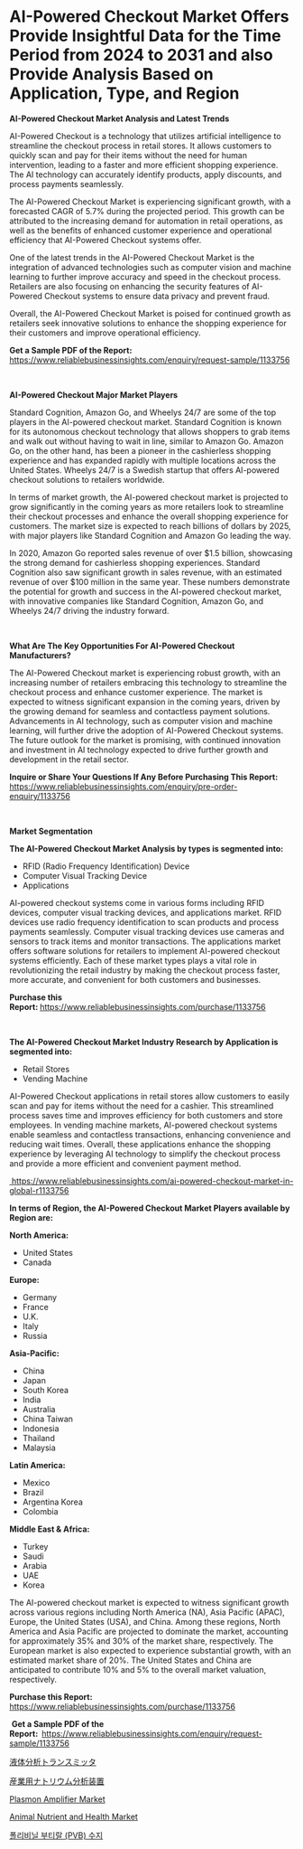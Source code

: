 <p><h1>AI-Powered Checkout Market Offers Provide Insightful Data for the Time Period from 2024 to 2031 and also Provide Analysis Based on Application, Type, and Region</h1></p><p><strong>AI-Powered Checkout Market Analysis and Latest Trends</strong></p>
<p><p>AI-Powered Checkout is a technology that utilizes artificial intelligence to streamline the checkout process in retail stores. It allows customers to quickly scan and pay for their items without the need for human intervention, leading to a faster and more efficient shopping experience. The AI technology can accurately identify products, apply discounts, and process payments seamlessly.</p><p>The AI-Powered Checkout Market is experiencing significant growth, with a forecasted CAGR of 5.7% during the projected period. This growth can be attributed to the increasing demand for automation in retail operations, as well as the benefits of enhanced customer experience and operational efficiency that AI-Powered Checkout systems offer.</p><p>One of the latest trends in the AI-Powered Checkout Market is the integration of advanced technologies such as computer vision and machine learning to further improve accuracy and speed in the checkout process. Retailers are also focusing on enhancing the security features of AI-Powered Checkout systems to ensure data privacy and prevent fraud.</p><p>Overall, the AI-Powered Checkout Market is poised for continued growth as retailers seek innovative solutions to enhance the shopping experience for their customers and improve operational efficiency.</p></p>
<p><strong>Get a Sample PDF of the Report:&nbsp;</strong> <a href="https://www.reliablebusinessinsights.com/enquiry/request-sample/1133756">https://www.reliablebusinessinsights.com/enquiry/request-sample/1133756</a></p>
<p>&nbsp;</p>
<p><strong>AI-Powered Checkout Major Market Players</strong></p>
<p><p>Standard Cognition, Amazon Go, and Wheelys 24/7 are some of the top players in the AI-powered checkout market. Standard Cognition is known for its autonomous checkout technology that allows shoppers to grab items and walk out without having to wait in line, similar to Amazon Go. Amazon Go, on the other hand, has been a pioneer in the cashierless shopping experience and has expanded rapidly with multiple locations across the United States. Wheelys 24/7 is a Swedish startup that offers AI-powered checkout solutions to retailers worldwide.</p><p>In terms of market growth, the AI-powered checkout market is projected to grow significantly in the coming years as more retailers look to streamline their checkout processes and enhance the overall shopping experience for customers. The market size is expected to reach billions of dollars by 2025, with major players like Standard Cognition and Amazon Go leading the way.</p><p>In 2020, Amazon Go reported sales revenue of over $1.5 billion, showcasing the strong demand for cashierless shopping experiences. Standard Cognition also saw significant growth in sales revenue, with an estimated revenue of over $100 million in the same year. These numbers demonstrate the potential for growth and success in the AI-powered checkout market, with innovative companies like Standard Cognition, Amazon Go, and Wheelys 24/7 driving the industry forward.</p></p>
<p>&nbsp;</p>
<p><strong>What Are The Key Opportunities For AI-Powered Checkout Manufacturers?</strong></p>
<p><p>The AI-Powered Checkout market is experiencing robust growth, with an increasing number of retailers embracing this technology to streamline the checkout process and enhance customer experience. The market is expected to witness significant expansion in the coming years, driven by the growing demand for seamless and contactless payment solutions. Advancements in AI technology, such as computer vision and machine learning, will further drive the adoption of AI-Powered Checkout systems. The future outlook for the market is promising, with continued innovation and investment in AI technology expected to drive further growth and development in the retail sector.</p></p>
<p><strong>Inquire or Share Your Questions If Any Before Purchasing This Report:</strong> <a href="https://www.reliablebusinessinsights.com/enquiry/pre-order-enquiry/1133756">https://www.reliablebusinessinsights.com/enquiry/pre-order-enquiry/1133756</a></p>
<p>&nbsp;</p>
<p><strong>Market Segmentation</strong></p>
<p><strong>The AI-Powered Checkout Market Analysis by types is segmented into:</strong></p>
<p><ul><li>RFID (Radio Frequency Identification) Device</li><li>Computer Visual Tracking Device</li><li>Applications</li></ul></p>
<p><p>AI-powered checkout systems come in various forms including RFID devices, computer visual tracking devices, and applications market. RFID devices use radio frequency identification to scan products and process payments seamlessly. Computer visual tracking devices use cameras and sensors to track items and monitor transactions. The applications market offers software solutions for retailers to implement AI-powered checkout systems efficiently. Each of these market types plays a vital role in revolutionizing the retail industry by making the checkout process faster, more accurate, and convenient for both customers and businesses.</p></p>
<p><strong>Purchase this Report:&nbsp;</strong><a href="https://www.reliablebusinessinsights.com/purchase/1133756">https://www.reliablebusinessinsights.com/purchase/1133756</a></p>
<p>&nbsp;</p>
<p><strong>The AI-Powered Checkout Market Industry Research by Application is segmented into:</strong></p>
<p><ul><li>Retail Stores</li><li>Vending Machine</li></ul></p>
<p><p>AI-Powered Checkout applications in retail stores allow customers to easily scan and pay for items without the need for a cashier. This streamlined process saves time and improves efficiency for both customers and store employees. In vending machine markets, AI-powered checkout systems enable seamless and contactless transactions, enhancing convenience and reducing wait times. Overall, these applications enhance the shopping experience by leveraging AI technology to simplify the checkout process and provide a more efficient and convenient payment method.</p></p>
<p><a href="https://www.reliablebusinessinsights.com/ai-powered-checkout-market-in-global-r1133756">&nbsp;https://www.reliablebusinessinsights.com/ai-powered-checkout-market-in-global-r1133756</a></p>
<p><strong>In terms of Region, the AI-Powered Checkout Market Players available by Region are:</strong></p>
<p>
    <p> <strong> North America: </strong>
        <ul>
            <li>United States</li>
            <li>Canada</li>
        </ul>
        </p> 
    <p> <strong> Europe: </strong>
        <ul>
            <li>Germany</li>
            <li>France</li>
            <li>U.K.</li>
            <li>Italy</li>
            <li>Russia</li>
        </ul>
        </p> 
    <p> <strong> Asia-Pacific: </strong>
        <ul>
            <li>China</li>
            <li>Japan</li>
            <li>South Korea</li>
            <li>India</li>
            <li>Australia</li>
            <li>China Taiwan</li>
            <li>Indonesia</li>
            <li>Thailand</li>
            <li>Malaysia</li>
        </ul>
        </p> 
    <p> <strong> Latin America: </strong>
        <ul>
            <li>Mexico</li>
            <li>Brazil</li>
            <li>Argentina Korea</li>
            <li>Colombia</li>
        </ul>
        </p> 
    <p> <strong> Middle East & Africa: </strong>
        <ul>
            <li>Turkey</li>
            <li>Saudi</li>
            <li>Arabia</li>
            <li>UAE</li>
            <li>Korea</li>
        </ul>
    </p>
    </p>
<p><p>The AI-powered checkout market is expected to witness significant growth across various regions including North America (NA), Asia Pacific (APAC), Europe, the United States (USA), and China. Among these regions, North America and Asia Pacific are projected to dominate the market, accounting for approximately 35% and 30% of the market share, respectively. The European market is also expected to experience substantial growth, with an estimated market share of 20%. The United States and China are anticipated to contribute 10% and 5% to the overall market valuation, respectively.</p></p>
<p><strong>Purchase this Report: </strong><a href="https://www.reliablebusinessinsights.com/purchase/1133756">https://www.reliablebusinessinsights.com/purchase/1133756</a></p>
<p>&nbsp;<strong>Get a Sample PDF of the Report:&nbsp;&nbsp;</strong><a href="https://www.reliablebusinessinsights.com/enquiry/request-sample/1133756">https://www.reliablebusinessinsights.com/enquiry/request-sample/1133756</a></p>
<p><strong></strong></p>
<p><p><a href="https://github.com/ihabdkwlxs948/Market-Research-Report-List-2/blob/main/7042909103738.md">液体分析トランスミッタ</a></p><p><a href="https://github.com/DayanaRunolfsdottir/Market-Research-Report-List-1/blob/main/2650279103737.md">産業用ナトリウム分析装置</a></p><p><a href="https://issuu.com/reportprime-2/docs/plasmon-amplifier-market-size-2030.pptx">Plasmon Amplifier Market</a></p><p><a href="https://github.com/nicholepatriciadoylenwnrjr0/Market-Research-Report-List-2/blob/main/animal-nutrient-and-health-market.md">Animal Nutrient and Health Market</a></p><p><a href="https://github.com/EthaWolf/Market-Research-Report-List-1/blob/main/108181697240.md">폴리비닐 부티랄 (PVB) 수지</a></p></p>